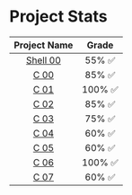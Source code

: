 # Project Stats

Project Name | Grade
:----------------:|:----:|
[Shell 00](code/S00/) | 55% ✅
[C 00](code/C00/)     | 85% ✅
[C 01](code/C01/)     | 100% ✅
[C 02](code/C02/)     | 85%  ✅
[C 03](code/C03/)     | 75% ✅
[C 04](code/C04/)     | 60% ✅
[C 05](code/C05/)     | 60% ✅
[C 06](code/C06/)     | 100% ✅
[C 07](code/C07/)     | 60%  ✅
                        
